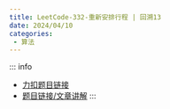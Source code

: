 ```yaml
---
title: LeetCode-332-重新安排行程 | 回溯13
date: 2024/04/10
categories:
 - 算法
---
```

::: info
- [力扣题目链接](https://leetcode.cn/problems/reconstruct-itinerary/)
- [题目链接/文章讲解](https://programmercarl.com/0332.%E9%87%8D%E6%96%B0%E5%AE%89%E6%8E%92%E8%A1%8C%E7%A8%8B.html)
:::